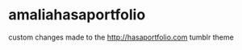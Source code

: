 amaliahasaportfolio
===================

custom changes made to the http://hasaportfolio.com tumblr theme